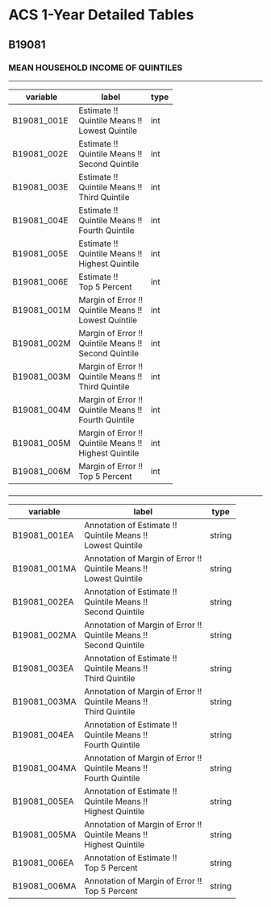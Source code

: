 # ACS 1-Year Detailed Tables

## B19081

### MEAN HOUSEHOLD INCOME OF QUINTILES

___

| variable | label | type |
| ----- | ----- | ----- |
| B19081_001E | Estimate !!<br>Quintile Means !!<br>Lowest Quintile | int |
| B19081_002E | Estimate !!<br>Quintile Means !!<br>Second Quintile | int |
| B19081_003E | Estimate !!<br>Quintile Means !!<br>Third Quintile | int |
| B19081_004E | Estimate !!<br>Quintile Means !!<br>Fourth Quintile | int |
| B19081_005E | Estimate !!<br>Quintile Means !!<br>Highest Quintile | int |
| B19081_006E | Estimate !!<br>Top 5 Percent | int |
| B19081_001M | Margin of Error !!<br>Quintile Means !!<br>Lowest Quintile | int |
| B19081_002M | Margin of Error !!<br>Quintile Means !!<br>Second Quintile | int |
| B19081_003M | Margin of Error !!<br>Quintile Means !!<br>Third Quintile | int |
| B19081_004M | Margin of Error !!<br>Quintile Means !!<br>Fourth Quintile | int |
| B19081_005M | Margin of Error !!<br>Quintile Means !!<br>Highest Quintile | int |
| B19081_006M | Margin of Error !!<br>Top 5 Percent | int |
### 

___

| variable | label | type |
| ----- | ----- | ----- |
| B19081_001EA | Annotation of Estimate !!<br>Quintile Means !!<br>Lowest Quintile | string |
| B19081_001MA | Annotation of Margin of Error !!<br>Quintile Means !!<br>Lowest Quintile | string |
| B19081_002EA | Annotation of Estimate !!<br>Quintile Means !!<br>Second Quintile | string |
| B19081_002MA | Annotation of Margin of Error !!<br>Quintile Means !!<br>Second Quintile | string |
| B19081_003EA | Annotation of Estimate !!<br>Quintile Means !!<br>Third Quintile | string |
| B19081_003MA | Annotation of Margin of Error !!<br>Quintile Means !!<br>Third Quintile | string |
| B19081_004EA | Annotation of Estimate !!<br>Quintile Means !!<br>Fourth Quintile | string |
| B19081_004MA | Annotation of Margin of Error !!<br>Quintile Means !!<br>Fourth Quintile | string |
| B19081_005EA | Annotation of Estimate !!<br>Quintile Means !!<br>Highest Quintile | string |
| B19081_005MA | Annotation of Margin of Error !!<br>Quintile Means !!<br>Highest Quintile | string |
| B19081_006EA | Annotation of Estimate !!<br>Top 5 Percent | string |
| B19081_006MA | Annotation of Margin of Error !!<br>Top 5 Percent | string |

